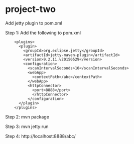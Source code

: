 # project-two

Add jetty plugin to pom.xml

Step 1: Add the following to pom.xml
```
    <plugins>
      <plugin>
        <groupId>org.eclipse.jetty</groupId>
        <artifactId>jetty-maven-plugin</artifactId>
        <version>9.2.11.v20150529</version>
        <configuration>
          <scanIntervalSeconds>10</scanIntervalSeconds>
          <webApp>
            <contextPath>/abc</contextPath>
          </webApp>
          <httpConnector>
            <port>8888</port>
            </httpConnector>
          </configuration>
      </plugin>
    </plugins>
```

Step 2: mvn package

Step 3: mvn jetty:run

Step 4: http://localhost:8888/abc/
